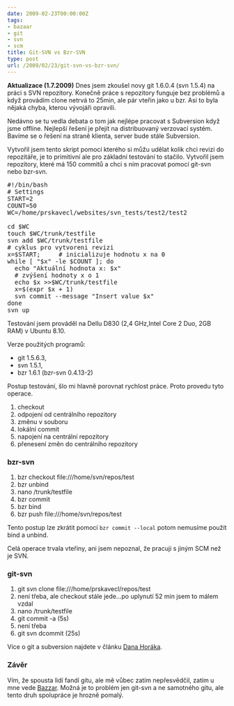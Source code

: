 ```yaml
---
date: 2009-02-23T00:00:00Z
tags:
- bazaar
- git
- svn
- scm
title: Git-SVN vs Bzr-SVN
type: post
url: /2009/02/23/git-svn-vs-bzr-svn/
---
```


<strong>Aktualizace (1.7.2009)</strong>
Dnes jsem zkoušel novy git 1.6.0.4 (svn 1.5.4) na práci s SVN repozitory. Konečně práce s repozitory funguje bez problémů a když provádím clone netrvá to 25min, ale pár vteřin jako u bzr. Asi to byla nějaká chyba, kterou vývojáři opravili.


Nedávno se tu vedla debata o tom jak nejlépe pracovat s Subversion když jsme offline. Nejlepší řešení je přejít na distribuovaný verzovací systém. Bavíme se o řešení na straně klienta, server bude stále Subversion.

Vytvořil jsem tento skript pomocí kterého si můžu udělat kolik chci revizi do repozitáře, je to primitivní ale pro základní testování to stačilo. Vytvořil jsem repozitory, které má 150 commitů a chci s ním pracovat pomocí git-svn nebo bzr-svn.

<pre>
#!/bin/bash
# Settings
START=2
COUNT=50
WC=/home/prskavecl/websites/svn_tests/test2/test2

cd $WC
touch $WC/trunk/testfile
svn add $WC/trunk/testfile
# cyklus pro vytvoreni revizi
x=$START;     # inicializuje hodnotu x na 0
while [ "$x" -le $COUNT ]; do
  echo "Aktuální hodnota x: $x"
  # zvýšení hodnoty x o 1
  echo $x &gt;&gt;$WC/trunk/testfile
  x=$(expr $x + 1)
  svn commit --message "Insert value $x"
done
svn up
</pre>

Testování jsem prováděl na Dellu D830 (2,4 GHz,Intel Core 2 Duo, 2GB RAM) v Ubuntu 8.10.

Verze použitých programů:
<ul>
	<li>git 1.5.6.3,</li>
	<li>svn 1.5.1,</li>
	<li>bzr 1.6.1 (bzr-svn 0.4.13-2)</li>
</ul>

Postup testování, šlo mi hlavně porovnat rychlost práce. Proto provedu tyto operace.
<ol>
	<li>checkout</li>
	<li>odpojení od centrálního repozitory</li>
	<li>změnu v souboru</li>
	<li>lokální commit</li>
	<li>napojení na centrální repozitory</li>
	<li>přenesení změn do centrálního repozitory</li>
</ol>

<h3>bzr-svn</h3>
<ol>
	<li>bzr checkout file:///home/svn/repos/test</li>
	<li>bzr unbind</li>
        <li>nano /trunk/testfile</li>
	<li>bzr commit</li>
        <li>bzr bind</li>
   	<li>bzr push file:///home/svn/repos/test</li>
</ol>

Tento postup lze zkrátit pomocí <code>bzr commit --local</code> potom nemusíme použít bind a unbind.

Celá operace trvala vteřiny, ani jsem nepoznal, že pracuji s jiným SCM než je SVN.

<h3>git-svn</h3>
<ol>
	<li>git svn clone file:///home/prskavecl/repos/test</li>
        <li>není třeba, ale checkout stále jede...po uplynutí 52 min jsem to málem vzdal</li>
        <li>nano /trunk/testfile</li>
        <li>git commit -a (5s)</li>
        <li>není třeba</li>
        <li>git svn dcommit (25s)</li>
</ol>

Více o git a subversion najdete v článku <a href="https://www.root.cz/clanky/git-a-subversion/">Dana Horáka</a>.

<h3>Závěr</h3>
Vím, že spousta lidí fandí gitu, ale mě vůbec zatím nepřesvědčil, zatím u mne vede <a href="https://bazaar-vcs.org/">Bazzar</a>. Možná je to problém jen git-svn a ne samotného gitu, ale tento druh spolupráce je hrozně pomalý.
